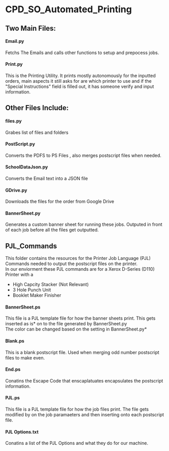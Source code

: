 # CPD_SO_Automated_Printing

## Two Main Files:

#### Email.py 
Fetchs The Emails and calls other functions to setup and prepocess jobs.
#### Print.py 
This is the Printing Utility. It prints mostly autonomously for the inputted orders, main aspects it still asks for are which printer to use and if the "Special Instructions" field is filled out, it has someone verify and input information.

## Other Files Include:

#### files.py 
Grabes list of files and folders
#### PostScript.py 
Converts the PDFS to PS Files , also merges postscript files when needed.
#### SchoolDataJson.py
Converts the Email text into a JSON file
#### GDrive.py  
Downloads the files for the order from Google Drive
#### BannerSheet.py  
Generates a custom banner sheet for running these jobs. Outputed in front of each job before all the files get outputted.  

## PJL_Commands 
This folder contains the resources for the Printer Job Language (PJL) Commands needed to output the postscript files on the printer.  
In our enviorment these PJL commands are for a Xerox D-Series (D110) Printer with a 
* High Capcity Stacker (Not Relevant)
* 3 Hole Punch Unit
* Booklet Maker Finisher	

#### BannerSheet.ps
This file is a PJL template file for how the banner sheets print. This gets inserted as is* on to the file generated by BannerSheet.py  
The color can be changed based on the setting in BannerSheet.py*  
#### Blank.ps
This is a blank postscript file. Used when merging odd number postscript files to make even.  
#### End.ps
Conatins the Escape Code that enscaplatuates encapsulates the postscript information.  
#### PJL.ps
This file is a PJL template file for how the job files print. The file gets modified by on the job paramaeters and then inserting onto each postscript file.  
#### PJL Options.txt
Conatins a list of the PJL Options and what they do for our machine.
